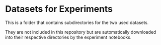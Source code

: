 # Datasets for Experiments

This is a folder that contains subdirectories for the two used datasets.

They are not included in this repository but are automatically downloaded into their respective directories by the experiment notebooks.